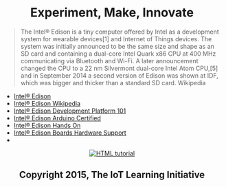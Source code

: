 <center><h1><b>Experiment, Make, Innovate</b></h1></center>

> The Intel® Edison is a tiny computer offered by Intel as a development system for wearable devices[1] and Internet of Things devices. The system was initially announced to be the same size and shape as an SD card and containing a dual-core Intel Quark x86 CPU at 400 MHz communicating via Bluetooth and Wi-Fi. A later announcement changed the CPU to a 22 nm Silvermont dual-core Intel Atom CPU,[5] and in September 2014 a second version of Edison was shown at IDF, which was bigger and thicker than a standard SD card. Wikipedia

- [Intel® Edison](http://www.intel.com/content/www/us/en/do-it-yourself/edison.html)
- [Intel® Edison Wikipedia](https://en.wikipedia.org/wiki/Intel_Edison)
- [Intel® Edison Development Platform 101](http://akizukidenshi.com/download/ds/intel/edisonPB331179_001Edison101Presentation.pdf)
- [Intel® Edison Arduino Certified](https://www.arduino.cc/en/ArduinoCertified/IntelEdison)
- [Intel® Edison Hands On](http://blog.dimitridiakopoulos.com/2014/09/10/hands-on-intel-edison/)
- [Intel® Edison Boards Hardware Support](https://www-ssl.intel.com/content/www/us/en/do-it-yourself/support/maker/edison/edison-documents-and-guides.html)
- [](http://www.i-programmer.info/ebooks/exploring-edison.html)

<center><a href="http://creativecommons.org/licenses/by-sa/3.0/">
  <img src="http://mirrors.creativecommons.org/presskit/logos/cc.logo.large.png" alt="HTML tutorial">
</a></center>

<center><h2>Copyright 2015, The IoT Learning Initiative</h2></center>

